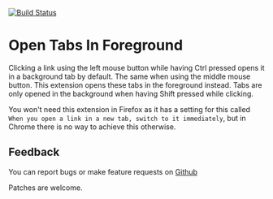 [![Build Status](https://travis-ci.org/sblask/webextension-open-tabs-in-foreground.svg?branch=master)](https://travis-ci.org/sblask/webextension-open-tabs-in-foreground)

Open Tabs In Foreground
=======================

Clicking a link using the left mouse button while having Ctrl pressed opens it
in a background tab by default. The same when using the middle mouse button.
This extension opens these tabs in the foreground instead. Tabs are only opened
in the background when having Shift pressed while clicking.

You won't need this extension in Firefox as it has a setting for this called
`When you open a link in a new tab, switch to it immediately`, but in Chrome
there is no way to achieve this otherwise.

Feedback
--------

You can report bugs or make feature requests on
[Github](https://github.com/sblask/webextension-open-tabs-in-foreground)

Patches are welcome.
